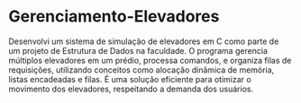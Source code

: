 # Gerenciamento-Elevadores

Desenvolvi um sistema de simulação de elevadores em C como parte de um projeto de Estrutura de Dados na faculdade. O programa gerencia múltiplos elevadores em um prédio, processa comandos, e organiza filas de requisições, utilizando conceitos como alocação dinâmica de memória, listas encadeadas e filas. É uma solução eficiente para otimizar o movimento dos elevadores, respeitando a demanda dos usuários.
